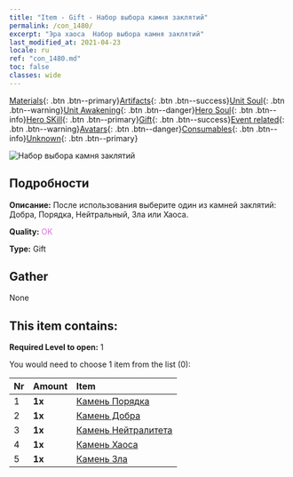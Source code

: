 ```yaml
---
title: "Item - Gift - Набор выбора камня заклятий"
permalink: /con_1480/
excerpt: "Эра хаоса  Набор выбора камня заклятий"
last_modified_at: 2021-04-23
locale: ru
ref: "con_1480.md"
toc: false
classes: wide
---
```

 [Materials](/ItemsRU/){: .btn .btn--primary}[Artifacts](/ItemsRU/Artifacts/){: .btn .btn--success}[Unit Soul](/ItemsRU/UnitSoul/){: .btn .btn--warning}[Unit Awakening](/ItemsRU/UnitAwakening/){: .btn .btn--danger}[Hero Soul](/ItemsRU/HeroSoul/){: .btn .btn--info}[Hero SKill](/ItemsRU/HeroSkill/){: .btn .btn--primary}[Gift](/ItemsRU/Gift/){: .btn .btn--success}[Event related](/ItemsRU/Events/){: .btn .btn--warning}[Avatars](/ItemsRU/Avatars/){: .btn .btn--danger}[Consumables](/ItemsRU/Consumables/){: .btn .btn--info}[Unknown](/ItemsRU/Unknown/){: .btn .btn--primary}

 ![Набор выбора камня заклятий](/images/t/i_907094.png)

## Подробности
 **Описание:** После использования выберите один из камней заклятий: Добра, Порядка, Нейтральный, Зла или Хаоса.

 **Quality:** <span style="color: #DA70D6">OK</span>

 **Type:** Gift

## Gather

  None

## This item contains:

 **Required Level to open:** 1

 You would need to choose 1 item from the list (0):

  | Nr | Amount |     Item    |
  |:---|:-------|:------------|
  | 1 |  **1x** | [Камень Порядка](/ItemsRU/con_1123/) |  | 
  | 2 |  **1x** | [Камень Добра](/ItemsRU/con_1124/) |  | 
  | 3 |  **1x** | [Камень Нейтралитета](/ItemsRU/con_1125/) |  | 
  | 4 |  **1x** | [Камень Хаоса](/ItemsRU/con_1126/) |  | 
  | 5 |  **1x** | [Камень Зла](/ItemsRU/con_1127/) |  | 
